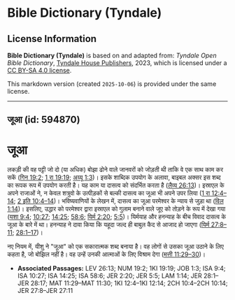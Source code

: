 # Bible Dictionary (Tyndale)

## License Information

**Bible Dictionary (Tyndale)** is based on and adapted from: _Tyndale Open Bible Dictionary_, [Tyndale House Publishers](https://tyndaleopenresources.com/), 2023, which is licensed under a [CC BY-SA 4.0 license](https://creativecommons.org/licenses/by-sa/4.0/legalcode.en).

This markdown version (created `2025-10-06`) is provided under the same license.



--------------------------------

## जूआ (id: 594870)

जूआ
===

लकड़ी की वह पट्टी जो दो (या अधिक) बोझा ढोने वाले जानवरों को जोड़ती थी ताकि वे एक साथ काम कर सकें ([गिन 19:2](https://ref.ly/Num19:2); [1 रा 19:19](https://ref.ly/1Kgs19:19); [अय्यू 1:3](https://ref.ly/Job1:3))। इसके शाब्दिक उपयोग के अलावा, बाइबल अक्सर इस शब्द का रूपक रूप में उपयोग करती है। यह काम या दासत्व को संदर्भित करता है ([लैव्य 26:13](https://ref.ly/Lev26:13))। इस्राएल के अपने राजाओं ने, न केवल शत्रुवो के उत्पीड़कों से बल्की दासत्व का जूआ भी अपने उपर लिया ([1 रा 12:4–14](https://ref.ly/1Kgs12:4-1Kgs12:14); [2 इति 10:4–14](https://ref.ly/2Chr10:4-2Chr10:14))। भविष्यवाणियों के लेखन में, दासत्व का जूआ परमेश्वर के न्याय से जुड़ा था ([विल 1:14](https://ref.ly/Lam1:14))। इसलिए, उद्धार को परमेश्वर द्वारा इस्राएल को गुलाम बनाने वाले जूए को तोड़ने के रूप में देखा गया ([यशा 9:4](https://ref.ly/Isa9:4); [10:27](https://ref.ly/Isa10:27); [14:25](https://ref.ly/Isa14:25); [58:6](https://ref.ly/Isa58:6); [यिर्म 2:20](https://ref.ly/Jer2:20); [5:5](https://ref.ly/Jer5:5))। यिर्मयाह और हनन्याह के बीच विवाद दासत्व के जूआ के बारे में था। हनन्याह ने दावा किया कि यहूदा जल्द ही बाबुल कैद से आजाद हो जाएगा ([यिर्म 27:8–11](https://ref.ly/Jer27:8-Jer27:11); [28:1–17](https://ref.ly/Jer28:1-Jer28:17))।

नए नियम में, यीशु ने "जूआ" को एक सकारात्मक शब्द बनाया है। वह लोगों से उसका जूआ उठाने के लिए कहता है, जो बोझिल नहीं है। वह उन्हें उनकी आत्माओं के लिए विश्राम देगा ([मत्ती 11:29–30](https://ref.ly/Matt11:29-Matt11:30))। 

* **Associated Passages:** LEV 26:13; NUM 19:2; 1KI 19:19; JOB 1:3; ISA 9:4; ISA 10:27; ISA 14:25; ISA 58:6; JER 2:20; JER 5:5; LAM 1:14; JER 28:1–JER 28:17; MAT 11:29–MAT 11:30; 1KI 12:4–1KI 12:14; 2CH 10:4–2CH 10:14; JER 27:8–JER 27:11

